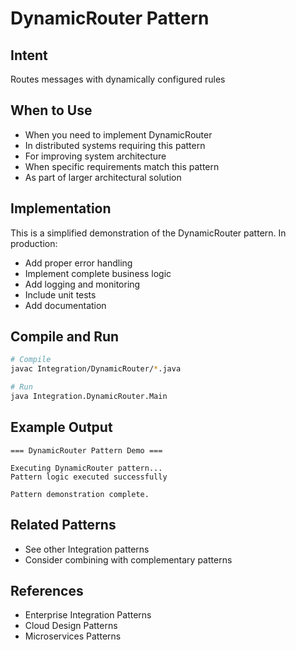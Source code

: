 # DynamicRouter Pattern

## Intent
Routes messages with dynamically configured rules

## When to Use
- When you need to implement DynamicRouter
- In distributed systems requiring this pattern
- For improving system architecture
- When specific requirements match this pattern
- As part of larger architectural solution

## Implementation
This is a simplified demonstration of the DynamicRouter pattern. In production:
- Add proper error handling
- Implement complete business logic
- Add logging and monitoring
- Include unit tests
- Add documentation

## Compile and Run
```bash
# Compile
javac Integration/DynamicRouter/*.java

# Run
java Integration.DynamicRouter.Main
```

## Example Output
```
=== DynamicRouter Pattern Demo ===

Executing DynamicRouter pattern...
Pattern logic executed successfully

Pattern demonstration complete.
```

## Related Patterns
- See other Integration patterns
- Consider combining with complementary patterns

## References
- Enterprise Integration Patterns
- Cloud Design Patterns
- Microservices Patterns
